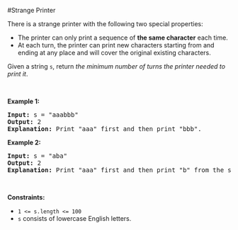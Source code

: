 #Strange Printer
<p>There is a strange printer with the following two special properties:</p>
<ul>
<li>The printer can only print a sequence of <strong>the same character</strong> each time.</li>
<li>At each turn, the printer can print new characters starting from and ending at any place and will cover the original existing characters.</li>
</ul>
<p>Given a string <code>s</code>, return <em>the minimum number of turns the printer needed to print it</em>.</p>
<p> </p>
<p><strong class="example">Example 1:</strong></p>
<pre><strong>Input:</strong> s = "aaabbb"
<strong>Output:</strong> 2
<strong>Explanation:</strong> Print "aaa" first and then print "bbb".
</pre>
<p><strong class="example">Example 2:</strong></p>
<pre><strong>Input:</strong> s = "aba"
<strong>Output:</strong> 2
<strong>Explanation:</strong> Print "aaa" first and then print "b" from the second place of the string, which will cover the existing character 'a'.
</pre>
<p> </p>
<p><strong>Constraints:</strong></p>
<ul>
<li><code>1 &lt;= s.length &lt;= 100</code></li>
<li><code>s</code> consists of lowercase English letters.</li>
</ul>
